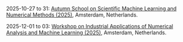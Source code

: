 2025-10-27 to 31: [Autumn School on Scientific Machine Learning and Numerical Methods (2025)](https://www.cwi.nl/en/education/semester-programmes/cwi-research-semester-programs/synergies-in-numerical-linear-algebra-and-machine-learning/), Amsterdam, Netherlands.

2025-12-01 to 03: [Workshop on Industrial Applications of Numerical Analysis and Machine Learning (2025)](https://www.cwi.nl/en/education/semester-programmes/cwi-research-semester-programs/synergies-in-numerical-linear-algebra-and-machine-learning/), Amsterdam, Netherlands.

